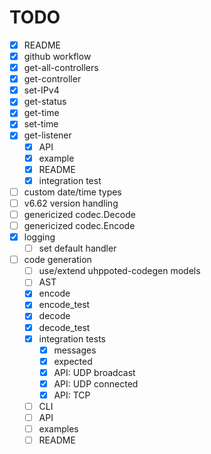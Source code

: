 # TODO

- [x] README
- [x] github workflow
- [x] get-all-controllers
- [x] get-controller
- [x] set-IPv4
- [x] get-status
- [x] get-time
- [x] set-time
- [x] get-listener
   - [x] API
   - [x] example
   - [x] README
   - [x] integration test

- [ ] custom date/time types
- [ ] v6.62 version handling
- [ ] genericized codec.Decode
- [ ] genericized codec.Encode
- [x] logging
    - [ ] set default handler

- [ ] code generation
   - [ ] use/extend uhppoted-codegen models
   - [ ] AST
   - [x] encode
   - [x] encode_test
   - [x] decode
   - [x] decode_test
   - [x] integration tests
      - [x] messages
      - [x] expected
      - [x] API: UDP broadcast
      - [x] API: UDP connected
      - [x] API: TCP
   - [ ] CLI
   - [ ] API
   - [ ] examples
   - [ ] README
